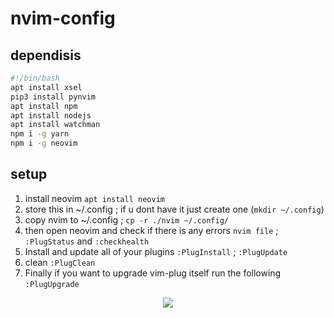 # nvim-config

## dependisis 
```bash
#!/bin/bash
apt install xsel
pip3 install pynvim
apt install npm
apt install nodejs
apt install watchman 
npm i -g yarn
npm i -g neovim
```


## setup
1. install neovim ```apt install neovim```
2. store this in ~/.config ; if u dont have it just create one (```mkdir ~/.config```)
3. copy nvim to ~/.config ; ```cp -r ./nvim ~/.config/```
4. then open neovim and check if there is any errors ```nvim file``` ; ```:PlugStatus``` and ```:checkhealth```
5. Install and update all of your plugins ```:PlugInstall``` ; ```:PlugUpdate```
6. clean ```:PlugClean```
9. Finally if you want to upgrade vim-plug itself run the following ```:PlugUpgrade```




<p align="center">
<img src="https://media.giphy.com/media/l1J9FXB7QTlNICvT2/giphy.gif">
</p>